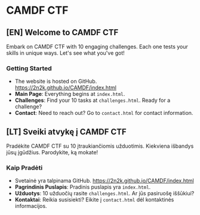 # CAMDF CTF

## [EN] Welcome to CAMDF CTF
Embark on CAMDF CTF with 10 engaging challenges. Each one tests your skills in unique ways. Let's see what you've got!

### Getting Started
- The website is hosted on GitHub. https://2n2k.github.io/CAMDF/index.html
- **Main Page**: Everything begins at `index.html`.
- **Challenges**: Find your 10 tasks at `challenges.html`. Ready for a challenge?
- **Contact**: Need to reach out? Go to `contact.html` for contact information.

## [LT] Sveiki atvykę į CAMDF CTF
Pradėkite CAMDF CTF su 10 įtraukiančiomis užduotimis. Kiekviena išbandys jūsų įgūdžius. Parodykite, ką mokate!

### Kaip Pradėti
- Svetainė yra talpinama GitHub. https://2n2k.github.io/CAMDF/index.html
- **Pagrindinis Puslapis**: Pradinis puslapis yra `index.html`.
- **Užduotys**: 10 užduočių rasite `challenges.html`. Ar jūs pasiruošę iššūkiui?
- **Kontaktai**: Reikia susisiekti? Eikite į `contact.html` dėl kontaktinės informacijos.
